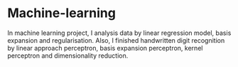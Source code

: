 # Machine-learning


In machine learning project, I analysis data by linear regression model, basis expansion and regularisation. 
Also, I finished handwritten digit recognition by linear approach perceptron, basis expansion perceptron, kernel perceptron and dimensionality reduction. 
